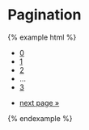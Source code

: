# Pagination

{% example html %}
<div class="pagination">
    <ul class="pagination-pages">
        <li class="active"><a href="?page=0">0</a></li>
        <li><a href="?page=1">1</a></li>
        <li><a href="?page=2">2</a></li>
        <li><span class="separator">...</span></li>
        <li><a href="?page=3">3</a></li>
    </ul>
    <ul class="pagination-nav">
        <li><a href="?page=1">next page »</a></li>
    </ul>
</div>
{% endexample %}